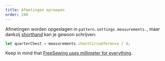 ```yaml
---
title: Afmetingen oproepen
order: 240
---
```


Afmetingen worden opgeslagen in `pattern.settings.measurements.`, maar dankzij [shorthand](/concepts/shorthand) kan je gewoon schrijven:

```js
let quarterChest = measurements.chestCircumference / 4;
```

<Note>

Keep in mind that [FreeSewing uses millimeter for everything](/concepts/units).

</Note>


